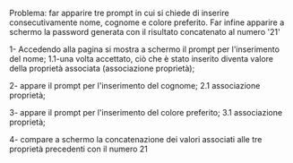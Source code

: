 Problema: far apparire tre prompt in cui si chiede di inserire consecutivamente nome, cognome e colore preferito. Far infine apparire a schermo la password generata con il risultato concatenato al numero '21'

1- Accedendo alla pagina si mostra a schermo il prompt per l'inserimento del nome;
    1.1-una volta accettato, ciò che è stato inserito diventa valore della proprietà associata (associazione proprietà);

2- appare il prompt per l'inserimento del cognome;
    2.1 associazione proprietà;

3- appare il prompt per l'inserimento del colore preferito;
    3.1 associazione proprietà;

4- compare a schermo la concatenazione dei valori associati alle tre proprietà precedenti con il numero 21